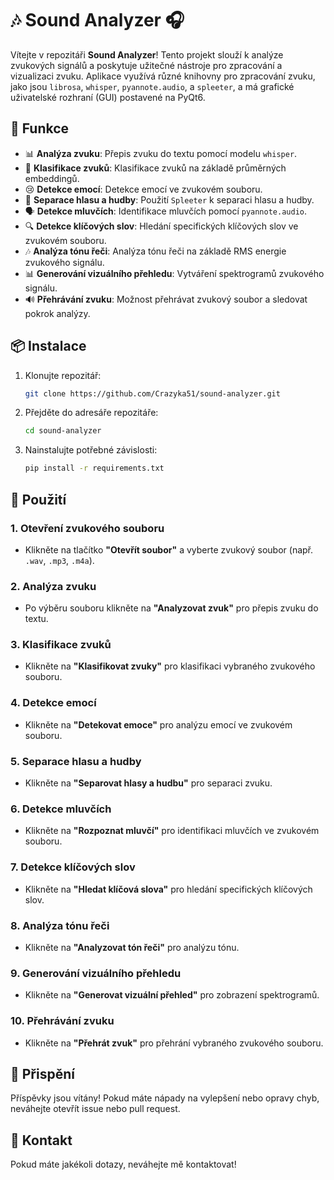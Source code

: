 

# 🎶 Sound Analyzer 🎧

Vítejte v repozitáři **Sound Analyzer**! Tento projekt slouží k analýze zvukových signálů a poskytuje užitečné nástroje pro zpracování a vizualizaci zvuku. Aplikace využívá různé knihovny pro zpracování zvuku, jako jsou `librosa`, `whisper`, `pyannote.audio`, a `spleeter`, a má grafické uživatelské rozhraní (GUI) postavené na PyQt6.

## 🚀 Funkce
- 📊 **Analýza zvuku**: Přepis zvuku do textu pomocí modelu `whisper`.
- 🎨 **Klasifikace zvuků**: Klasifikace zvuků na základě průměrných embeddingů.
- 😢 **Detekce emocí**: Detekce emocí ve zvukovém souboru.
- 🎤 **Separace hlasu a hudby**: Použití `Spleeter` k separaci hlasu a hudby.
- 🗣️ **Detekce mluvčích**: Identifikace mluvčích pomocí `pyannote.audio`.
- 🔍 **Detekce klíčových slov**: Hledání specifických klíčových slov ve zvukovém souboru.
- 🎶 **Analýza tónu řeči**: Analýza tónu řeči na základě RMS energie zvukového signálu.
- 📊 **Generování vizuálního přehledu**: Vytváření spektrogramů zvukového signálu.
- 🔊 **Přehrávání zvuku**: Možnost přehrávat zvukový soubor a sledovat pokrok analýzy.

## 📦 Instalace
1. Klonujte repozitář:
   ```bash
   git clone https://github.com/Crazyka51/sound-analyzer.git
   ```
2. Přejděte do adresáře repozitáře:
   ```bash
   cd sound-analyzer
   ```
3. Nainstalujte potřebné závislosti:
   ```bash
   pip install -r requirements.txt
   ```

## 📄 Použití

### 1. **Otevření zvukového souboru**
- Klikněte na tlačítko **"Otevřít soubor"** a vyberte zvukový soubor (např. `.wav`, `.mp3`, `.m4a`).

### 2. **Analýza zvuku**
- Po výběru souboru klikněte na **"Analyzovat zvuk"** pro přepis zvuku do textu.

### 3. **Klasifikace zvuků**
- Klikněte na **"Klasifikovat zvuky"** pro klasifikaci vybraného zvukového souboru.

### 4. **Detekce emocí**
- Klikněte na **"Detekovat emoce"** pro analýzu emocí ve zvukovém souboru.

### 5. **Separace hlasu a hudby**
- Klikněte na **"Separovat hlasy a hudbu"** pro separaci zvuku.

### 6. **Detekce mluvčích**
- Klikněte na **"Rozpoznat mluvčí"** pro identifikaci mluvčích ve zvukovém souboru.

### 7. **Detekce klíčových slov**
- Klikněte na **"Hledat klíčová slova"** pro hledání specifických klíčových slov.

### 8. **Analýza tónu řeči**
- Klikněte na **"Analyzovat tón řeči"** pro analýzu tónu.

### 9. **Generování vizuálního přehledu**
- Klikněte na **"Generovat vizuální přehled"** pro zobrazení spektrogramů.

### 10. **Přehrávání zvuku**
- Klikněte na **"Přehrát zvuk"** pro přehrání vybraného zvukového souboru.

## 🤝 Přispění
Příspěvky jsou vítány! Pokud máte nápady na vylepšení nebo opravy chyb, neváhejte otevřít issue nebo pull request.

## 📧 Kontakt
Pokud máte jakékoli dotazy, neváhejte mě kontaktovat!

